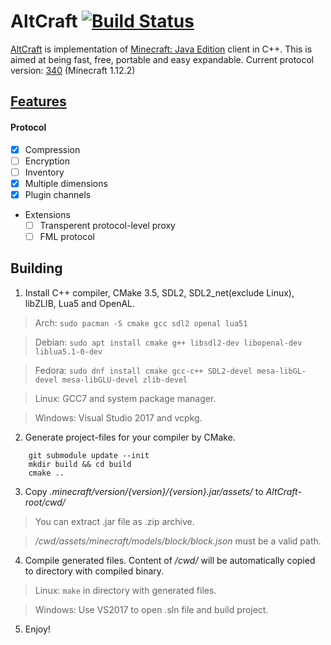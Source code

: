 # AltCraft [![Build Status](https://travis-ci.org/LaG1924/AltCraft.svg?branch=master)](https://travis-ci.org/LaG1924/AltCraft)
[AltCraft](https://www.youtube.com/watch?v=LvvsEjPvCmY) is implementation of [Minecraft: Java Edition](https://minecraft.net) client in C++. This is aimed at being fast, free, portable and easy expandable.
Current protocol version: [340](https://wiki.vg/index.php?title=Protocol&oldid=14204) (Minecraft 1.12.2)

## [Features](FEATURES.md)
#### Protocol
- [x] Compression
- [ ] Encryption
- [ ] Inventory
- [x] Multiple dimensions
- [x] Plugin channels
- Extensions
	- [ ] Transperent protocol-level proxy
	- [ ] FML protocol

## Building
1. Install C++ compiler, CMake 3.5, SDL2, SDL2_net(exclude Linux), libZLIB, Lua5 and OpenAL.

>Arch: `sudo pacman -S cmake gcc sdl2 openal lua51`

>Debian: `sudo apt install cmake g++ libsdl2-dev libopenal-dev liblua5.1-0-dev`

>Fedora: `sudo dnf install cmake gcc-c++ SDL2-devel mesa-libGL-devel mesa-libGLU-devel zlib-devel`

>Linux: GCC7 and system package manager.

>Windows: Visual Studio 2017 and vcpkg.
2. Generate project-files for your compiler by CMake.
```
    git submodule update --init
    mkdir build && cd build
    cmake ..
```
3. Copy *.minecraft/version/{version}/{version}.jar/assets/* to *AltCraft-root/cwd/*
>You can extract .jar file as .zip archive.

>*/cwd/assets/minecraft/models/block/block.json* must be a valid path.
4. Compile generated files. Content of */cwd/* will be automatically copied to directory with compiled binary.
>Linux: `make` in directory with generated files.

>Windows: Use VS2017 to open .sln file and build project.
5. Enjoy!
